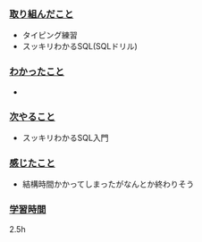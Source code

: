 ### <u>取り組んだこと</u>
- タイピング練習
- スッキリわかるSQL(SQLドリル)

### <u>わかったこと</u>
- 

### <u>次やること</u>
- スッキリわかるSQL入門

### <u>感じたこと</u>
- 結構時間かかってしまったがなんとか終わりそう

### <u>学習時間</u>
2.5h